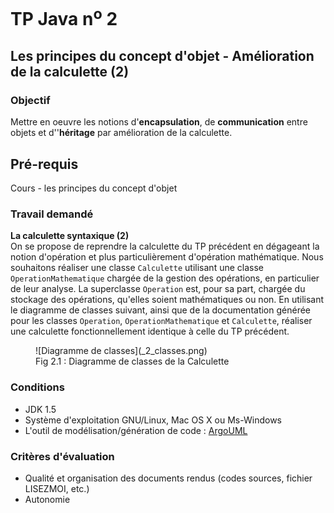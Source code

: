 # TP Java n<sup>o</sup> 2

## Les principes du concept d'objet - Amélioration de la calculette (2)

### Objectif
Mettre en oeuvre les notions d'**encapsulation**, de **communication** entre objets et d''**héritage** par amélioration de la calculette.

## Pré-requis
Cours - les principes du concept d'objet

### Travail demandé
**La calculette syntaxique (2)**  
On se propose de reprendre la calculette du TP précédent en dégageant la notion d'opération et plus particulièrement d'opération mathématique. Nous souhaitons réaliser une classe `Calculette` utilisant une classe `OperationMathematique` chargée de la gestion des opérations, en particulier de leur analyse. La superclasse `Operation` est, pour sa part, chargée du stockage des opérations, qu'elles soient mathématiques ou non. En utilisant le diagramme de classes suivant, ainsi que de la documentation générée pour les classes `Operation`, `OperationMathematique` et `Calculette`, réaliser une calculette fonctionnellement identique à celle du TP précédent.

<figure class="center">![Diagramme de classes](_2_classes.png)
<figcaption class="small">Fig 2.1 : Diagramme de classes de la Calculette</figcaption>
</figure>

### Conditions
*   JDK 1.5
*   Système d'exploitation GNU/Linux, Mac OS X ou Ms-Windows
*   L'outil de modélisation/génération de code : [ArgoUML](http://argouml-fr.tigris.org/)

### Critères d'évaluation
*   Qualité et organisation des documents rendus (codes sources, fichier LISEZMOI, etc.)
*   Autonomie
